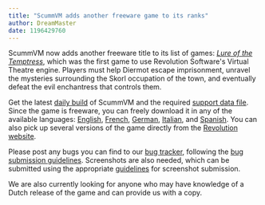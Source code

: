 ```yaml
---
title: "ScummVM adds another freeware game to its ranks"
author: DreamMaster
date: 1196429760
---
```


ScummVM now adds another freeware title to its list of games: [*Lure of the Temptress*](http://wiki.scummvm.org/index.php/Lure_of_the_Temptress), which was the first game to use Revolution Software's Virtual Theatre engine. Players must help Diermot escape imprisonment, unravel the mysteries surrounding the Skorl occupation of the town, and eventually defeat the evil enchantress that controls them.

Get the latest [daily build](/downloads/#daily) of ScummVM and the required [support data file](https://github.com/scummvm/scummvm/raw/master/dists/engine-data/lure.dat). Since the game is freeware, you can freely download it in any of the available languages: [English](/frs/extras/Lure%20of%20the%20Temptress/lure-1.0.zip), [French](/frs/extras/Lure%20of%20the%20Temptress/lure-fr-1.0.zip), [German](/frs/extras/Lure%20of%20the%20Temptress/lure-de-1.0.zip), [Italian](/frs/extras/Lure%20of%20the%20Temptress/lure-it-1.0.zip), and [Spanish](/frs/extras/Lure%20of%20the%20Temptress/lure-es-1.0.zip). You can also pick up several versions of the game directly from the [Revolution website](http://www.revolution.co.uk/_display.php?id=10).

Please post any bugs you can find to our [bug tracker](http://bugs.scummvm.org/), following the [bug submission guidelines](/faq/#question.report-bugs). Screenshots are also needed, which can be submitted using the appropriate [guidelines](http://wiki.scummvm.org/index.php/Screenshots) for screenshot submission.

We are also currently looking for anyone who may have knowledge of a Dutch release of the game and can provide us with a copy.
